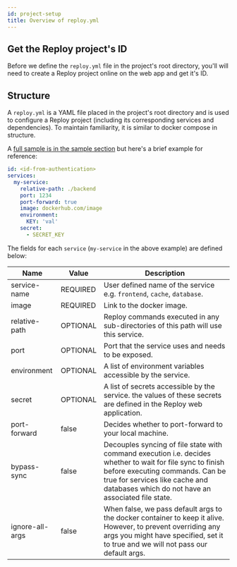 ```yaml
---
id: project-setup
title: Overview of reploy.yml
---
```


## Get the Reploy project's ID
Before we define the `reploy.yml` file in the project's root directory, you'll will need to create a Reploy project online on the web app and get it's ID.

## Structure

A `reploy.yml` is a YAML file placed in the project's root directory and is used to configure a Reploy project (including its corresponding services and dependencies). To maintain familiarity, it is similar to docker compose in structure.

A [full sample is in the sample section](sample-reploy.yml) but here's a brief example for reference:

```yaml
id: <id-from-authentication>
services:
  my-service:
    relative-path: ./backend
    port: 1234
    port-forward: true
    image: dockerhub.com/image
    environment:
      KEY: 'val'
    secret:
      - SECRET_KEY
```
The fields for each `service` (`my-service` in the above example) are defined below:


| Name            | Value | Description                                                                                                                                                                                                                             |
|-----------------|---------------|--------------------------------------------------------------------------------------------------------------------------------------------------------------------------------------------------------------------------------------|
| service-name    | REQUIRED      | User defined name of the service e.g. `frontend`, `cache`, `database`.                                                                                                                                                                |
| image           | REQUIRED      | Link to the docker image.                                                                                                                                                                                                             |
| relative-path   | OPTIONAL      | Reploy commands executed in any sub-directories of this path will use this service.                                                                                                                                                   |
| port            | OPTIONAL      | Port that the service uses and needs to be exposed.                                                                                                                                                                                   |
| environment     | OPTIONAL      | A list of environment variables accessible by the service.                                                                                                                                                                            |
| secret          | OPTIONAL      | A list of secrets accessible by the service. the values of these secrets are defined in the Reploy web application.                                                                                                                                  |
| port-forward    | false         | Decides whether to port-forward to your local  machine.                                                                                                                                                                                |
| bypass-sync     | false         | Decouples syncing of file state with command execution i.e. decides whether to wait for file sync to finish before executing commands. Can be true for services like cache and databases which do not have an associated file state. |
| ignore-all-args | false         | When false, we pass default args to the docker container to keep it alive. However, to prevent overriding any args you might have specified, set it to true and we will not pass our default args.        |


